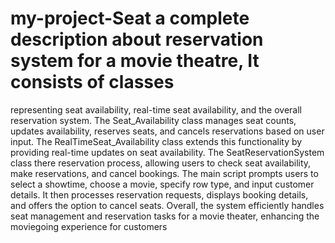 # my-project-Seat  a complete description about reservation system for a movie theatre, It consists of classes 
representing seat availability, real-time seat availability, and the 
overall reservation system.
The Seat_Availability class manages seat counts, updates availability, 
reserves seats, and cancels reservations based on user input.
The RealTimeSeat_Availability class extends this functionality by 
providing real-time updates on seat availability.
The SeatReservationSystem class there reservation process, allowing 
users to check seat availability, make reservations, and cancel 
bookings.
The main script prompts users to select a showtime, choose a movie, 
specify row type, and input customer details.
It then processes reservation requests, displays booking details, and 
offers the option to cancel seats.
Overall, the system efficiently handles seat management and 
reservation tasks for a movie theater, enhancing the moviegoing 
experience for customers
